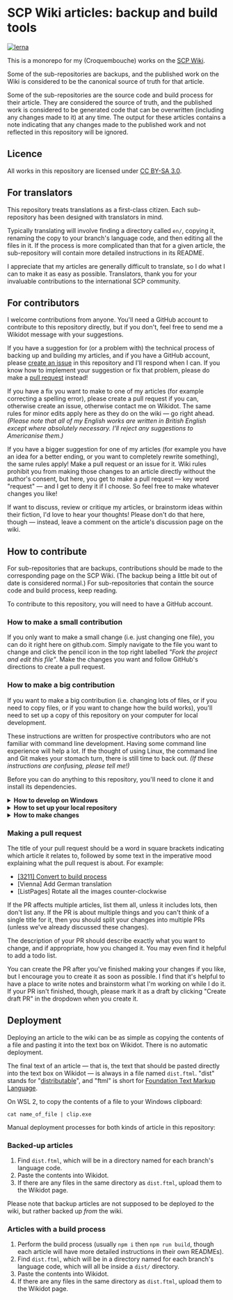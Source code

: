 # SCP Wiki articles: backup and build tools

[![lerna](https://img.shields.io/badge/maintained%20with-lerna-cc00ff.svg)](https://lerna.js.org/)

This is a monorepo for my (Croquembouche) works on the [SCP
Wiki](https://scpwiki.com).

Some of the sub-repositories are backups, and the published work on the Wiki is
considered to be the canonical source of truth for that article.

Some of the sub-repositories are the source code and build process for their
article. They are considered the source of truth, and the published work is
considered to be generated code that can be overwritten (including any changes
made to it) at any time. The output for these articles contains a note
indicating that any changes made to the published work and not reflected in
this repository will be ignored.

## Licence

All works in this repository are licensed under
[CC BY-SA 3.0](https://creativecommons.org/licenses/by-sa/3.0/).

## For translators

This repository treats translations as a first-class citizen. Each
sub-repository has been designed with translators in mind.

Typically translating will involve finding a directory called `en/`, copying
it, renaming the copy to your branch's language code, and then editing all the
files in it. If the process is more complicated than that for a given article,
the sub-repository will contain more detailed instructions in its README.

I appreciate that my articles are generally difficult to translate, so I do
what I can to make it as easy as possible. Translators, thank you for your
invaluable contributions to the international SCP community.

## For contributors

I welcome contributions from anyone. You'll need a GitHub account to contribute
to this repository directly, but if you don't, feel free to send me a Wikidot
message with your suggestions.

If you have a suggestion for (or a problem with) the technical process of
backing up and building my articles, and if you have a GitHub account, please
[create an issue](https://github.com/rossjrw/scp/issues) in this repository and
I'll respond when I can. If you know how to implement your suggestion or fix
that problem, please do make a [pull
request](https://github.com/rossjrw/scp/pulls) instead!

If you have a fix you want to make to one of my articles (for example
correcting a spelling error), please create a pull request if you can,
otherwise create an issue, otherwise contact me on Wikidot. The same rules for
minor edits apply here as they do on the wiki &mdash; go right ahead. _(Please
note that all of my English works are written in British English except where
absolutely necessary. I'll reject any suggestions to Americanise them.)_

If you have a bigger suggestion for one of my articles (for example you have an
idea for a better ending, or you want to completely rewrite something), the
same rules apply! Make a pull request or an issue for it. Wiki rules prohibit
you from making those changes to an article directly without the author's
consent, but here, you get to make a pull request &mdash; key word "request"
&mdash; and I get to deny it if I choose. So feel free to make whatever changes
you like!

If want to discuss, review or critique my articles, or brainstorm ideas within
their fiction, I'd love to hear your thoughts! Please don't do that here,
though &mdash; instead, leave a comment on the article's discussion page on the
wiki.

## How to contribute

For sub-repositories that are backups, contributions should be made to the
corresponding page on the SCP Wiki. (The backup being a little bit out of date
is considered normal.) For sub-repositories that contain the source code and
build process, keep reading.

To contribute to this repository, you will need to have a GitHub account.

### How to make a small contribution

If you only want to make a small change (i.e. just changing one file), you can
do it right here on github.com. Simply navigate to the file you want to change
and click the pencil icon in the top right labelled _"Fork the project and edit
this file"_. Make the changes you want and follow GitHub's directions to create
a pull request.

### How to make a big contribution

If you want to make a big contribution (i.e. changing lots of files, or if you
need to copy files, or if you want to change how the build works), you'll need
to set up a copy of this repository on your computer for local development.

These instructions are written for prospective contributors who are not
familiar with command line development. Having some command line experience
will help a lot. If the thought of using Linux, the command line and Git makes
your stomach turn, there is still time to back out. _(If these instructions are
confusing, please tell me!)_

Before you can do anything to this repository, you'll need to clone it and
install its dependencies.

<details><summary><b>How to develop on Windows</b></summary>

You can develop on Windows &mdash; it's what I do! However, you will need to be
running a Linux environment.

You can install Ubuntu Linux from the Windows Store, but I recommend setting up
WSL 2 (Windows Subsystem for Linux 2), which will enable you to use your
Windows programmes and software to edit files in the Linux partition. If you're
unfamiliar with Linux, this is a lot easier than learning command line text
editing software.

Instructions for setting up WSL 2 on Microsoft Docs:
[WSL Installation](https://docs.microsoft.com/en-us/windows/wsl/install-win10)

On your new Linux command line, by default it starts you in your Windows user
directory. I recommend navigating to your Linux home directory:

```shell
cd ~
```

You can also run Windows programmes. For example, you can open the current
directory in Windows Explorer, which might make it a bit easier to edit files
with your preferred editor:

```shell
explorer.exe .
```

Or, if you know your editor's executable name, you can open a file in it
directly:

```shell
notepad.exe en/dist.ftml
code en/dist.ftml (for VSCode)
```

</details>

<details><summary><b>How to set up your local repository</b></summary>

First, you'll need to [fork](https://guides.github.com/activities/forking/)
this repository. Click the 'Fork' button in the top right to create a copy of
this repository in your GitHub account.

Then on your computer, you'll need [Git](https://git-scm.com/) and
[Node.js](https://nodejs.org/) installed:

```shell
sudo apt install git nodejs npm
```

And then clone the fork that you created:

```shell
git clone https://github.com/YOUR_GITHUB_USERNAME/scp
cd scp/
ls
```

You now have a copy of this repository on your computer. Navigate to the
sub-repository you want to contribute to (for example, for SCP-3211):

```shell
cd articles/scp-3211/
ls
```

If there is a directory there named `src/`, it means that the sub-repository
for this article is a JavaScript package and that it has a build process.
You'll need to install its NPM dependencies, and then build it; and then the
compiled output files will appear in the `dist/` directory.

```shell
npm install
npm run build
```

</details>

<details><summary><b>How to make changes</b></summary>

Before you begin making changes, create a new
[branch](https://git-scm.com/book/en/v2/Git-Branching-Basic-Branching-and-Merging)
and call it something that describes the changes you'll make, then switch to
it:

```shell
git branch my-branch-name
git checkout my-branch-name
```

At any point, you can ask Git to show you which files have changed:

```shell
git status
```

Once you've made a bunch of changes, upload them to your fork on GitHub with a
commit. First, add each file that you changed: _(this will turn those files
green in `git status`)_

```shell
git add file1 file2 file3 ...
```

Then make a commit to save those changes into Git, with a
[helpful commit message](https://chris.beams.io/posts/git-commit/):

```shell
git commit -m "A description of what you changed"
```

Then upload your commit(s) to your fork on GitHub:

```shell
git push origin my-branch-name
```

</details>

### Making a pull request

The title of your pull request should be a word in square brackets indicating
which article it relates to, followed by some text in the imperative mood
explaining what the pull request is about. For example:

* [\[3211\] Convert to build process](https://github.com/rossjrw/scp/pull/1)
* \[Vienna] Add German translation
* \[ListPages] Rotate all the images counter-clockwise

If the PR affects multiple articles, list them all, unless it includes lots,
then don't list any. If the PR is about multiple things and you can't think
of a single title for it, then you should split your changes into multiple
PRs (unless we've already discussed these changes).

The description of your PR should describe exactly what you want to change,
and if appropriate, how you changed it. You may even find it helpful to add a
todo list.

You can create the PR after you've finished making your changes if you like,
but I encourage you to create it as soon as possible. I find that it's
helpful to have a place to write notes and brainstorm what I'm working on
while I do it. If your PR isn't finished, though, please mark it as a draft
by clicking "Create draft PR" in the dropdown when you create it.

## Deployment

Deploying an article to the wiki can be as simple as copying the contents of
a file and pasting it into the text box on Wikidot. There is no automatic
deployment.

The final text of an article &mdash; that is, the text that should be pasted
directly into the text box on Wikidot &mdash; is always in a file named
`dist.ftml`. "dist" stands for
"[distributable](https://stackoverflow.com/a/22844164/4958427)", and "ftml" is
short for
[Foundation Text Markup Language](https://github.com/Nu-SCPTheme/ftml).

On WSL 2, to copy the contents of a file to your Windows clipboard:

```shell
cat name_of_file | clip.exe
```

Manual deployment processes for both kinds of article in this repository:

### Backed-up articles

1. Find `dist.ftml`, which will be in a directory named for each branch's
   language code.
1. Paste the contents into Wikidot.
1. If there are any files in the same directory as `dist.ftml`, upload them to
   the Wikidot page.

Please note that backup articles are not supposed to be deployed _to_ the wiki,
but rather backed up _from_ the wiki.

### Articles with a build process

1. Perform the build process (usually `npm i` then `npm run build`, though each
   article will have more detailed instructions in their own READMEs).
1. Find `dist.ftml`, which will be in a directory named for each branch's
   language code, which will all be inside a `dist/` directory.
1. Paste the contents into Wikidot.
1. If there are any files in the same directory as `dist.ftml`, upload them to
   the Wikidot page.
